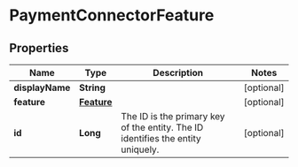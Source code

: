 
# PaymentConnectorFeature

## Properties
Name | Type | Description | Notes
------------ | ------------- | ------------- | -------------
**displayName** | **String** |  |  [optional]
**feature** | [**Feature**](Feature.md) |  |  [optional]
**id** | **Long** | The ID is the primary key of the entity. The ID identifies the entity uniquely. |  [optional]



